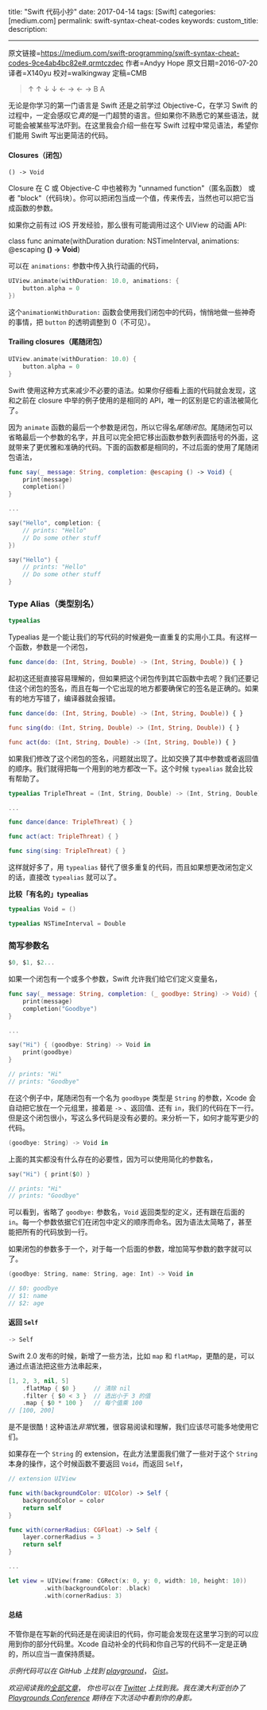 title: "Swift 代码小抄"
date: 2017-04-14
tags: [Swift]
categories: [medium.com]
permalink: swift-syntax-cheat-codes
keywords: 
custom_title: 
description: 

---
原文链接=https://medium.com/swift-programming/swift-syntax-cheat-codes-9ce4ab4bc82e#.qrmtczdec
作者=Andyy Hope
原文日期=2016-07-20
译者=X140yu
校对=walkingway
定稿=CMB

<!--此处开始正文-->

> ↑ ↑ ↓ ↓ ← → ← → B A

无论是你学习的第一门语言是 Swift 还是之前学过 Objective-C，在学习 Swift 的过程中，一定会感叹它*真的*是一门超赞的语言。但如果你不熟悉它的某些语法，就可能会被某些写法吓到。在这里我会介绍一些在写 Swift 过程中常见语法，希望你们能用 Swift 写出更简洁的代码。

<!--more-->

#### Closures（闭包）

```
() -> Void
```

Closure 在 C 或 Objective-C 中也被称为 "unnamed function"（匿名函数） 或者 "block"（代码块）。你可以把闭包当成一个值，传来传去，当然也可以把它当成函数的参数。

如果你之前有过 iOS 开发经验，那么很有可能调用过这个 UIView 的动画 API:

class func animate(withDuration duration: NSTimeInterval, animations: @escaping **() -> Void**)

可以在 `animations:` 参数中传入执行动画的代码，

```swift
UIView.animate(withDuration: 10.0, animations: {
    button.alpha = 0
})
```

这个`animationWithDuration:` 函数会使用我们闭包中的代码，悄悄地做一些神奇的事情，把 `button` 的透明调整到 0（不可见）。


#### Trailing closures（尾随闭包）

```swift
UIView.animate(withDuration: 10.0) {
    button.alpha = 0
}
```

Swift 使用这种方式来减少不必要的语法。如果你仔细看上面的代码就会发现，这和之前在 closure 中举的例子使用的是相同的 API，唯一的区别是它的语法被简化了。

因为 `animate` 函数的最后一个参数是闭包，所以它得名*尾随闭包*。尾随闭包可以省略最后一个参数的名字，并且可以完全把它移出函数参数列表圆括号的外面，这就带来了更优雅和准确的代码。下面的函数都是相同的，不过后面的使用了尾随闭包语法，

```swift
func say(_ message: String, completion: @escaping () -> Void) {
    print(message)
    completion()
}

...

say("Hello", completion: {
    // prints: "Hello"
    // Do some other stuff
})

say("Hello") {
    // prints: "Hello"
    // Do some other stuff
}
```

### Type Alias（类型别名）

```swift
typealias
```

Typealias 是一个能让我们的写代码的时候避免一直重复的实用小工具。有这样一个函数，参数是一个闭包，

```swift
func dance(do: (Int, String, Double) -> (Int, String, Double)) { }
```

起初这还挺直接容易理解的，但如果把这个闭包传到其它函数中去呢？我们还要记住这个闭包的签名，而且在每一个它出现的地方都要确保它的签名是正确的。如果有的地方写错了，编译器就会报错。

```swift
func dance(do: (Int, String, Double) -> (Int, String, Double)) { }

func sing(do: (Int, String, Double) -> (Int, String, Double)) { }

func act(do: (Int, String, Double) -> (Int, String, Double)) { }
```

如果我们修改了这个闭包的签名，问题就出现了。比如交换了其中参数或者返回值的顺序。我们就得把每一个用到的地方都改一下。这个时候 `typealias` 就会比较有帮助了。

```swift
typealias TripleThreat = (Int, String, Double) -> (Int, String, Double)

...

func dance(dance: TripleThreat) { }

func act(act: TripleThreat) { }

func sing(sing: TripleThreat) { }
```

这样就好多了，用 `typealias` 替代了很多重复的代码，而且如果想更改闭包定义的话，直接改 `typealias` 就可以了。

**比较「有名的」typealias**

```swift
typealias Void = ()

typealias NSTimeInterval = Double
```

### 简写参数名

```swift
$0, $1, $2...
```

如果一个闭包有一个或多个参数，Swift 允许我们给它们定义变量名，

```swift
func say(_ message: String, completion: (_ goodbye: String) -> Void) {
    print(message)
    completion("Goodbye")
}

...

say("Hi") { (goodbye: String) -> Void in
    print(goodbye)
}

// prints: "Hi"
// prints: "Goodbye"
```

在这个例子中，尾随闭包有一个名为 `goodbype` 类型是 `String` 的参数，Xcode 会自动把它放在一个元组里，接着是 `->` 、返回值、还有 `in`，我们的代码在下一行。但是这个闭包很小，写这么多代码是没有必要的。来分析一下，如何才能写更少的代码。

```swift
(goodbye: String) -> Void in
```

上面的其实都没有什么存在的必要性，因为可以使用简化的参数名，

```swift
say("Hi") { print($0) }

// prints: "Hi"
// prints: "Goodbye"
```

可以看到，省略了 `goodbye:` 参数名，`Void` 返回类型的定义，还有跟在后面的 `in`。每一个参数依据它们在闭包中定义的顺序而命名。因为语法太简略了，甚至能把所有的代码放到一行。

如果闭包的参数多于一个，对于每一个后面的参数，增加简写参数的数字就可以了。

```swift
(goodbye: String, name: String, age: Int) -> Void in

// $0: goodbye
// $1: name
// $2: age
```

#### 返回 `Self`

```swift
-> Self
```

Swift 2.0 发布的时候，新增了一些方法，比如 `map` 和 `flatMap`，更酷的是，可以通过点语法把这些方法串起来，

```swift
[1, 2, 3, nil, 5]
    .flatMap { $0 }     // 清除 nil
    .filter { $0 < 3 }  // 选出小于 3 的值
    .map { $0 * 100 }   // 每个值乘 100
// [100, 200]
```

是不是很酷！这种语法*非常*优雅，很容易阅读和理解，我们应该尽可能多地使用它们。

如果存在一个 `String` 的 extension，在此方法里面我们做了一些对于这个 `String` 本身的操作，这个时候函数不要返回 `Void`，而返回 `Self`，

```swift
// extension UIView

func with(backgroundColor: UIColor) -> Self {
    backgroundColor = color
    return self
}

func with(cornerRadius: CGFloat) -> Self {
    layer.cornerRadius = 3
    return self
}

...

let view = UIView(frame: CGRect(x: 0, y: 0, width: 10, height: 10))
          .with(backgroundColor: .black)
          .with(cornerRadius: 3)

```


#### 总结

不管你是在写新的代码还是在阅读旧的代码，你可能会发现在这里学习到的可以应用到你的部分代码里。Xcode 自动补全的代码和你自己写的代码不一定是正确的，所以应当一直保持质疑。

*示例代码可以在 GitHub 上找到* [*playground*](https://github.com/andyyhope/Blog_SyntaxCheatCodes)， [*Gist*](https://gist.github.com/andyyhope/7ed96045d3560e8050994662cb97db87)。

*欢迎阅读我的*[*全部文章*](https://medium.com/@AndyyHope)， *你也可以在* [*Twitter*](https://twitter.com/AndyyHope) *上找到我。我在澳大利亚创办了* [*Playgrounds Conference*](http://www.playgroundscon.com/) *期待在下次活动中看到你的身影。*
